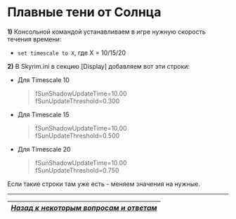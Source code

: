 # Плавные тени от Солнца

**1)** Консольной командой устанавливаем в игре нужную скорость течения времени:
+ `set timescale to X`, где X = 10/15/20

**2)** В Skyrim.ini в секцию [Display] добавляем вот эти строки:
+ Для Timescale 10

    > fSunShadowUpdateTime=10.00  
    > fSunUpdateThreshold=0.300

+ Для Timescale 15

    > fSunShadowUpdateTime=10.00  
    > fSunUpdateThreshold=0.500

+ Для Timescale 20

    > fSunShadowUpdateTime=10.00  
    > fSunUpdateThreshold=0.750

Если такие строки там уже есть - меняем значения на нужные.

------

|[*Назад к некоторым вопросам и ответам*](../02_Self-Help/01_Некоторые_вопросы_и_ответы.md)|
|:---:|
